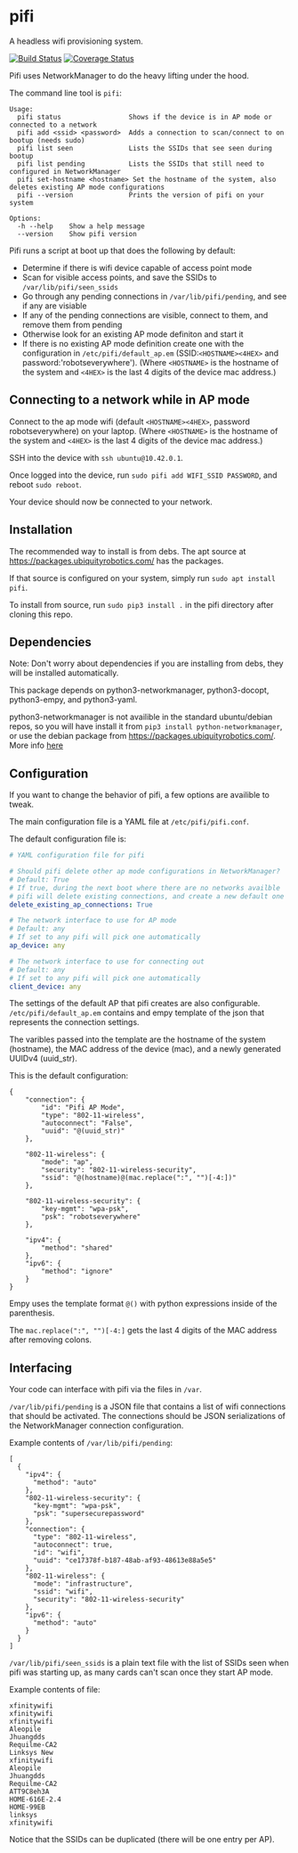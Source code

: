 # pifi
A headless wifi provisioning system.

[![Build Status](https://travis-ci.org/rohbotics/pifi.svg?branch=master)](https://travis-ci.org/rohbotics/pifi)
[![Coverage Status](https://coveralls.io/repos/github/rohbotics/pifi/badge.svg?branch=master)](https://coveralls.io/github/rohbotics/pifi?branch=master)

Pifi uses NetworkManager to do the heavy lifting under the hood.

The command line tool is `pifi`:
```
Usage:
  pifi status                 Shows if the device is in AP mode or connected to a network
  pifi add <ssid> <password>  Adds a connection to scan/connect to on bootup (needs sudo)
  pifi list seen              Lists the SSIDs that see seen during bootup
  pifi list pending           Lists the SSIDs that still need to configured in NetworkManager
  pifi set-hostname <hostname> Set the hostname of the system, also deletes existing AP mode configurations
  pifi --version              Prints the version of pifi on your system

Options:
  -h --help    Show a help message
  --version    Show pifi version
```

Pifi runs a script at boot up that does the following by default:
* Determine if there is wifi device capable of access point mode
* Scan for visible access points, and save the SSIDs to `/var/lib/pifi/seen_ssids`
* Go through any pending connections in `/var/lib/pifi/pending`, and see if any are visiable
* If any of the pending connections are visible, connect to them, and remove them from pending
* Otherwise look for an existing AP mode definiton and start it
* If there is no existing AP mode definition create one with the configuration in `/etc/pifi/default_ap.em` (SSID:`<HOSTNAME><4HEX>`   and password:'robotseverywhere'). (Where `<HOSTNAME>` is the hostname of the system and `<4HEX>` is the last 4 digits of the device mac address.)

## Connecting to a network while in AP mode
Connect to the ap mode wifi (default `<HOSTNAME><4HEX>`, password robotseverywhere) on your laptop. (Where `<HOSTNAME>` is the hostname of the system and `<4HEX>` is the last 4 digits of the device mac address.)

SSH into the device with `ssh ubuntu@10.42.0.1`. 

Once logged into the device, run `sudo pifi add WIFI_SSID PASSWORD`, and reboot `sudo reboot`.

Your device should now be connected to your network.  

## Installation
The recommended way to install is from debs. The apt source at https://packages.ubiquityrobotics.com/ has the packages.

If that source is configured on your system, simply run `sudo apt install pifi`.

To install from source, run `sudo pip3 install .` in the pifi directory after cloning this repo.

## Dependencies
Note: Don't worry about dependencies if you are installing from debs, they will be installed automatically.

This package depends on python3-networkmanager, python3-docopt, python3-empy, and python3-yaml.

python3-networkmanager is not availible in the standard ubuntu/debian repos, so you will have install it from `pip3 install python-networkmanager`, or use the debian package from https://packages.ubiquityrobotics.com/. More info [here](debian/build-dependencies.md)

## Configuration

If you want to change the behavior of pifi, a few options are availible to tweak.

The main configuration file is a YAML file at `/etc/pifi/pifi.conf`.

The default configuration file is:
```yaml
# YAML configuration file for pifi

# Should pifi delete other ap mode configurations in NetworkManager?
# Default: True
# If true, during the next boot where there are no networks availble 
# pifi will delete existing connections, and create a new default one
delete_existing_ap_connections: True

# The network interface to use for AP mode
# Default: any
# If set to any pifi will pick one automatically
ap_device: any

# The network interface to use for connecting out
# Default: any
# If set to any pifi will pick one automatically
client_device: any
```


The settings of the default AP that pifi creates are also configurable. `/etc/pifi/default_ap.em` contains and empy template of the json that represents the connection settings.

The varibles passed into the template are the hostname of the system (hostname), the MAC address of the device (mac), and a newly generated UUIDv4 (uuid_str).

This is the default configuration:
```
{
    "connection": {
        "id": "Pifi AP Mode",
        "type": "802-11-wireless",
        "autoconnect": "False",
        "uuid": "@(uuid_str)"
    },

    "802-11-wireless": {
        "mode": "ap",
        "security": "802-11-wireless-security",
        "ssid": "@(hostname)@(mac.replace(":", "")[-4:])"
    },

    "802-11-wireless-security": {
        "key-mgmt": "wpa-psk",
        "psk": "robotseverywhere"
    },

    "ipv4": {
        "method": "shared"
    },
    "ipv6": {
        "method": "ignore"
    }
}

```

Empy uses the template format `@()` with python expressions inside of the parenthesis.

The `mac.replace(":", "")[-4:]` gets the last 4 digits of the MAC address after removing colons.

## Interfacing
Your code can interface with pifi via the files in `/var`.

`/var/lib/pifi/pending` is a JSON file that contains a list of wifi connections that should be activated. The connections should be JSON serializations of the NetworkManager connection configuration. 

Example contents of `/var/lib/pifi/pending`:
```
[
  {
    "ipv4": {
      "method": "auto"
    },
    "802-11-wireless-security": {
      "key-mgmt": "wpa-psk",
      "psk": "supersecurepassword"
    },
    "connection": {
      "type": "802-11-wireless",
      "autoconnect": true,
      "id": "wifi",
      "uuid": "ce17378f-b187-48ab-af93-48613e88a5e5"
    },
    "802-11-wireless": {
      "mode": "infrastructure",
      "ssid": "wifi",
      "security": "802-11-wireless-security"
    },
    "ipv6": {
      "method": "auto"
    }
  }
]
```

`/var/lib/pifi/seen_ssids` is a plain text file with the list of SSIDs seen when pifi was starting up, as many cards can't scan once they start AP mode.

Example contents of file:
```
xfinitywifi
xfinitywifi
xfinitywifi
Aleopile
Jhuangdds
Requilme-CA2
Linksys New
xfinitywifi
Aleopile
Jhuangdds
Requilme-CA2
ATT9C8eh3A
HOME-616E-2.4
HOME-99EB
linksys
xfinitywifi
```

Notice that the SSIDs can be duplicated (there will be one entry per AP).